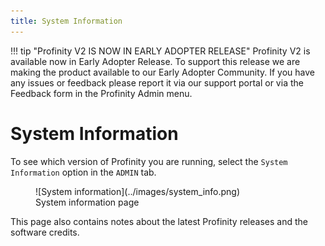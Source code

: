 ```yaml
---
title: System Information
---
```


!!! tip "Profinity V2 IS NOW IN EARLY ADOPTER RELEASE"
    Profinity V2 is available now in Early Adopter Release.  To support this release we are making the product available to our Early Adopter Community.  If you have any issues or feedback please report it via our support portal or via the Feedback form in the Profinity Admin menu.

# System Information

To see which version of Profinity you are running, select the `System Information` option in the `ADMIN` tab.

<figure markdown>
![System information](../images/system_info.png)
<figcaption>System information page</figcaption>
</figure>

This page also contains notes about the latest Profinity releases and the software credits.